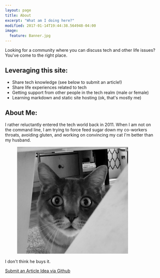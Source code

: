 ```yaml
---
layout: page
title: About
excerpt: "What am I doing here?"
modified: 2017-01-14T19:44:38.564948-04:00
image:
  feature: Banner.jpg
---
```


Looking for a community where you can discuss tech and other life issues?  You've come to the right place.

## Leveraging this site:

* Share tech knowledge (see below to submit an article!)
* Share life experiences related to tech
* Getting support from other people in the tech realm (male or female)
* Learning markdown and static site hosting (ok, that's mostly me)

## About Me:

I rather reluctantly entered the tech world back in 2011.  When I am not on the command line, I am trying to force feed sugar down my co-workers throats, avoiding gluten, and working on convincing my cat I'm better than my husband.

<figure>
<img src="/images/Ajax.jpg" alt="image">
</figure>

I don't think he buys it.

<a markdown="0" href="https://github.com/tracom1/tracom1.github.io/pulls" class="btn">Submit an Article Idea via Github</a>

[^1]: Example: *domain.com/category-name/post-title*
